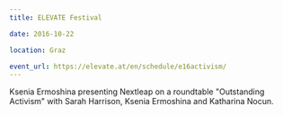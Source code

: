 ```yaml
---
title: ELEVATE Festival

date: 2016-10-22

location: Graz

event_url: https://elevate.at/en/schedule/e16activism/
---
```


Ksenia Ermoshina presenting Nextleap on a roundtable "Outstanding Activism" with Sarah Harrison, Ksenia Ermoshina and Katharina Nocun.
